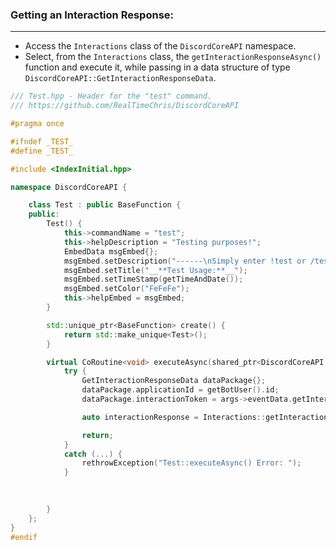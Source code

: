 
### **Getting an Interaction Response:**
---
- Access the `Interactions` class of the `DiscordCoreAPI` namespace.
- Select, from the `Interactions` class, the `getInteractionResponseAsync()` function and execute it, while passing in a data structure of type `DiscordCoreAPI::GetInteractionResponseData`.

```cpp
/// Test.hpp - Header for the "test" command.
/// https://github.com/RealTimeChris/DiscordCoreAPI

#pragma once

#ifndef _TEST_
#define _TEST_

#include <IndexInitial.hpp>

namespace DiscordCoreAPI {

	class Test : public BaseFunction {
	public:
		Test() {
			this->commandName = "test";
			this->helpDescription = "Testing purposes!";
			EmbedData msgEmbed{};
			msgEmbed.setDescription("------\nSimply enter !test or /test!\n------");
			msgEmbed.setTitle("__**Test Usage:**__");
			msgEmbed.setTimeStamp(getTimeAndDate());
			msgEmbed.setColor("FeFeFe");
			this->helpEmbed = msgEmbed;
		}

		std::unique_ptr<BaseFunction> create() {
			return std::make_unique<Test>();
		}

		virtual CoRoutine<void> executeAsync(shared_ptr<DiscordCoreAPI::BaseFunctionArguments> args) {
			try {
				GetInteractionResponseData dataPackage{};
				dataPackage.applicationId = getBotUser().id;
				dataPackage.interactionToken = args->eventData.getInteractionToken();

				auto interactionResponse = Interactions::getInteractionResponseAsync(dataPackage).get();

				return;
			}
			catch (...) {
				rethrowException("Test::executeAsync() Error: ");
			}
			
			

		}
	};
}
#endif
```
